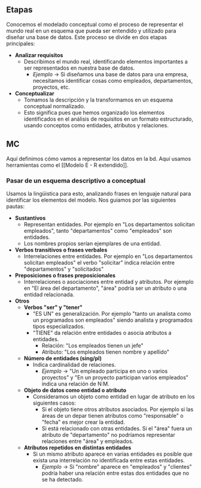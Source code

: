 ## Etapas
Conocemos el modelado conceptual como el proceso de representar el mundo real en un esquema que pueda ser entendido y utilizado para diseñar una base de datos. Este proceso se divide en dos etapas principales:
- **Analizar requisitos**
	- Describimos el mundo real, identificando elementos importantes a ser representados en nuestra base de datos.
		- *Ejemplo* -> Si diseñamos una base de datos para una empresa, necesitamos identificar cosas como empleados, departamentos, proyectos, etc.
- **Conceptualizar**
	- Tomamos la descripción y la transformamos en un esquema conceptual normalizado. 
	- Esto significa pues que hemos organizado los elementos identificados en el análisis de requisitos en un formato estructurado, usando conceptos como entidades, atributos y relaciones.
## MC
Aquí definimos cómo vamos a representar los datos en la bd. Aquí usamos herramientas como el [[Modelo E - R extendido]]. 
### Pasar de un esquema descriptivo a conceptual
Usamos la lingüistica para esto, analizando frases en lenguaje natural para identificar los elementos del modelo. Nos guiamos por las siguientes pautas:
- **Sustantivos**
	- Representan entidades. Por ejemplo en "Los departamentos solicitan empleados", tanto "departamentos" como "empleados" son entidades.
	- Los nombres propios serían ejemplares de una entidad.
- **Verbos transitivos o frases verbales**
	- Interrelaciones entre entidades. Por ejemplo en "Los departamentos solicitan empleados" el verbo "solicitar" indica relación entre "departamentos" y "solicitados"
- **Preposiciones o frases preposicionales**
	- Interrelaciones o asociaciones entre entidad y atributos. Por ejemplo en "El área del departamento", "área" podría ser un atributo o una entidad relacionada.
- **Otros**
	- **Verbos "ser" y "tener"**
		- "ES UN" es generalización. Por ejemplo "tanto un analista como un programados son empleados" siendo analista y programados tipos especializados.
		- "TIENE" da relación entre entidades o asocia atributos a entidades.
			- Relación: "Los empleados tienen un jefe"
			- Atributo: "Los empleados tienen nombre y apellido"
	- **Número de entidades (sing/pl)**
		- Indica cardinalidad de relaciones.
			- *Ejemplo* -> "Un empleado participa en uno o varios proyectos" y "En un proyecto participan varios empleados" indica una relación de N:M.
	- **Objeto de datos como entidad o atributo**
		- Consideramos un objeto como entidad en lugar de atributo en los siguientes casos:
			- Si el objeto tiene otros atributos asociados. Por ejemplo si las áreas de un depar tienen atributos como "responsable" o "fecha" es mejor crear la entidad. 
			- Si está relacionado con otras entidades. Si el "área" fuera un atributo de "departamento" no podríamos representar relaciones entre "área" y empleados.
	- **Atributos repetidos en distintas entidades**
		- Si un mismo atributo aparece en varias entidades es posible que exista una interrelación no identificada entre estas entidades. 
			- *Ejemplo* -> Si "nombre" aparece en "empleados" y "clientes" podría haber una relación entre estas dos entidades que no se ha detectado.